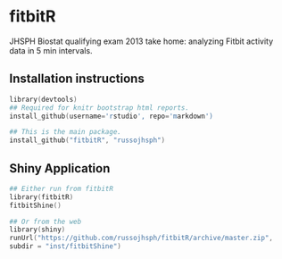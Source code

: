 fitbitR
=======

JHSPH Biostat qualifying exam 2013 take home: analyzing Fitbit activity data in 5 min intervals.


## Installation instructions

```S
library(devtools)
## Required for knitr bootstrap html reports.
install_github(username='rstudio', repo='markdown')

## This is the main package.
install_github("fitbitR", "russojhsph")
```

## Shiny Application


```S
## Either run from fitbitR
library(fitbitR)
fitbitShine()

## Or from the web
library(shiny)
runUrl("https://github.com/russojhsph/fitbitR/archive/master.zip",
subdir = "inst/fitbitShine")
```
